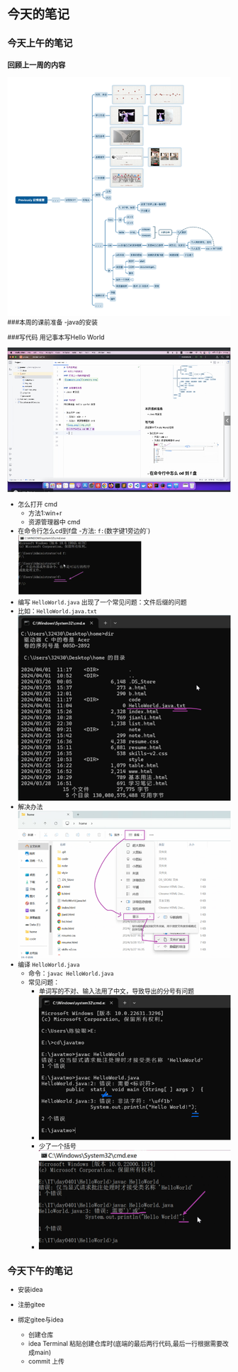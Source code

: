 # 今天的笔记
## 今天上午的笔记
### 回顾上一周的内容
![wemeet image_20240401144526781.png](wemeet%20image_20240401144526781.png)
###本周的课前准备
-java的安装

###写代码
用记事本写Hello World


![img.png](img.png)
- 怎么打开 cmd
  - 方法1:win+r
  - 资源管理器中 cmd
- 在命令行怎么cd到f盘
  -方法: `f:`(数字键1旁边的`)
  ![img_1.png](img_1.png)
- 编写 `HelloWorld.java` 出现了一个常见问题：文件后缀的问题
- 比如：`HelloWorld.java.txt`
  ![img_4.png](img_4.png)
- 解决办法
  ![img_5.png](img_5.png)
- 编译 `HelloWorld.java`
    - 命令：`javac HelloWorld.java`
    - 常见问题：
        - 单词写的不对、输入法用了中文，导致导出的分号有问题
        - ![2.png](2.png)
        - 少了一个括号
        - ![img_3.png](img_3.png)

## 今天下午的笔记
- 安装idea
- 注册gitee

- 绑定gitee与idea
  - 创建仓库
  - idea Terminal 粘贴创建仓库时(底端的最后两行代码,最后一行根据需要改成main)
  -  commit 上传
